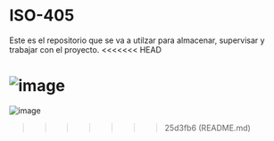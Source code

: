 # ISO-405
Este es el repositorio que se va a utilzar para almacenar, supervisar y trabajar con el proyecto.
<<<<<<< HEAD

![image](https://github.com/user-attachments/assets/ba72ff19-9b15-4a2e-ba49-91498522d107)
=======
![image](https://github.com/user-attachments/assets/f1a0cf15-6185-42e2-b4ed-b5f06d73b1de)
>>>>>>> 25d3fb6 (README.md)
